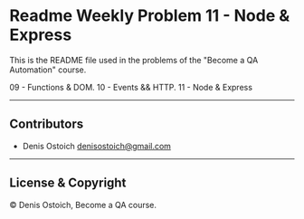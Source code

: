 # Readme Weekly Problem 11 - Node & Express

This is the README file used in the problems of the "Become a QA Automation" course.

09 - Functions & DOM.
10 - Events && HTTP.
11 - Node & Express

---

## Contributors

- Denis Ostoich <denisostoich@gmail.com>

---

## License & Copyright

© Denis Ostoich, Become a QA course.